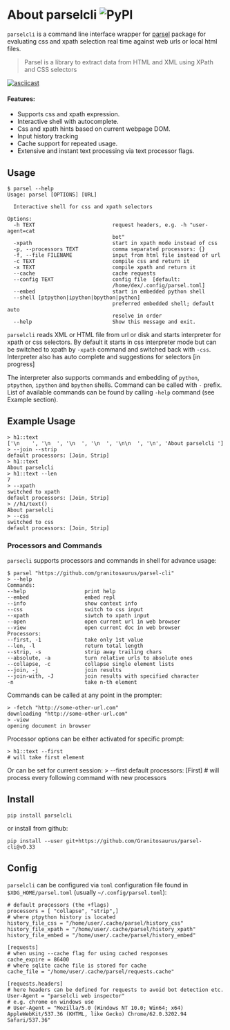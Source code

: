 
# About parselcli ![PyPI](https://img.shields.io/pypi/v/parselcli.svg?style=popout)

`parselcli` is a command line interface wrapper for [parsel](https://github.com/scrapy/parsel) package for evaluating css and xpath selection real time against web urls or local html files.  
> Parsel is a library to extract data from HTML and XML using XPath and CSS selectors

[![asciicast](https://asciinema.org/a/234118.svg)](https://asciinema.org/a/234118)

#### Features:

* Supports css and xpath expression.
* Interactive shell with autocomplete.
* Css and xpath hints based on current webpage DOM.
* Input history tracking
* Cache support for repeated usage.
* Extensive and instant text processing via text processor flags.

## Usage

    $ parsel --help                                                                                                      
    Usage: parsel [OPTIONS] [URL]

      Interactive shell for css and xpath selectors

    Options:
      -h TEXT                         request headers, e.g. -h "user-agent=cat
                                      bot"
      -xpath                          start in xpath mode instead of css
      -p, --processors TEXT           comma separated processors: {}
      -f, --file FILENAME             input from html file instead of url
      -c TEXT                         compile css and return it
      -x TEXT                         compile xpath and return it
      --cache                         cache requests
      --config TEXT                   config file  [default:
                                      /home/dex/.config/parsel.toml]
      --embed                         start in embedded python shell
      --shell [ptpython|ipython|bpython|python]
                                      preferred embedded shell; default auto
                                      resolve in order
      --help                          Show this message and exit.


`parselcli` reads XML or HTML file from url or disk and starts interpreter for xpath or css selectors.
By default it starts in css interpreter mode but can be switched to xpath by `-xpath` command and switched back with `-css`.
Interpreter also has auto complete and suggestions for selectors \[in progress\]

The interpreter also supports commands and embedding of `python`, `ptpython`, `ipython` and `bpython` shells.
Command can be called with `-` prefix. List of available commands can be found by calling `-help` command (see Example section).

## Example Usage

```
> h1::text
['\n    ', '\n  ', '\n  ', '\n  ', '\n\n  ', '\n', 'About parselcli ']
> --join --strip
default processors: [Join, Strip]
> h1::text
About parselcli
> h1::text --len
7
> --xpath
switched to xpath
default processors: [Join, Strip]
> //h1/text()
About parselcli
> --css
switched to css
default processors: [Join, Strip]
```
 

### Processors and Commands

`parsecli` supports processors and commands in shell for advance usage:

    $ parsel "https://github.com/granitosaurus/parsel-cli"                                                               
    > --help                                                                                                              
    Commands:
    --help                   print help
    --embed                  embed repl
    --info                   show context info
    --css                    switch to css input
    --xpath                  siwtch to xpath input
    --open                   open current url in web browser
    --view                   open current doc in web browser
    Processors:
    --first, -1              take only 1st value
    --len, -l                return total length
    --strip, -s              strip away trailing chars
    --absolute, -a           turn relative urls to absolute ones
    --collapse, -c           collapse single element lists
    --join, -j               join results
    --join-with, -J          join results with specified character
    -n                       take n-th element

Commands can be called at any point in the prompter:

    > -fetch "http://some-other-url.com"
    downloading "http://some-other-url.com"
    > -view
    opening document in browser

Processor options can be either activated for specific prompt:

    > h1::text --first
    # will take first element

Or can be set for current session:
    > --first
    default processors: [First]
    # will process every following command with new processors

## Install
    
    pip install parselcli
    
or install from github:

    pip install --user git+https://github.com/Granitosaurus/parsel-cli@v0.33
    
## Config

`parselcli` can be configured via `toml` configuration file found in `$XDG_HOME/parsel.toml` (usually `~/.config/parsel.toml`):

    # default processors (the +flags)
    processors = [ "collapse", "strip",]
    # where ptpython history is located
    history_file_css = "/home/user/.cache/parsel/history_css"
    history_file_xpath = "/home/user/.cache/parsel/history_xpath"
    history_file_embed = "/home/user/.cache/parsel/history_embed"
    
    [requests]
    # when using --cache flag for using cached responses
    cache_expire = 86400
    # where sqlite cache file is stored for cache
    cache_file = "/home/user/.cache/parsel/requests.cache"

    [requests.headers]
    # here headers can be defined for requests to avoid bot detection etc.
    User-Agent = "parselcli web inspector"
    # e.g. chrome on windows use
    # User-Agent = "Mozilla/5.0 (Windows NT 10.0; Win64; x64) AppleWebKit/537.36 (KHTML, like Gecko) Chrome/62.0.3202.94 Safari/537.36"

 
